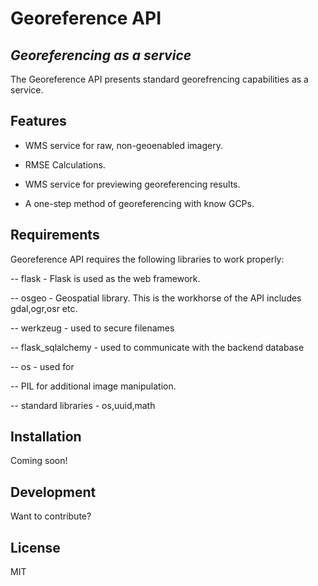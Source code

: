 # Georeference API
## _Georeferencing as a service_


The Georeference API presents standard georefrencing capabilities as a service.


## Features

- WMS service for raw, non-geoenabled imagery.
- RMSE Calculations.
- WMS service for previewing georeferencing results.


- A one-step method of georeferencing with know GCPs.


## Requirements

Georeference API requires the following libraries to work properly:


-- flask - Flask is used as the web framework.

-- osgeo - Geospatial library. This is the workhorse of the API includes gdal,ogr,osr etc.

-- werkzeug - used to secure filenames

-- flask_sqlalchemy - used to communicate with the backend database

-- os - used for 

-- PIL for additional image manipulation.

-- standard libraries - os,uuid,math




## Installation

Coming soon!

## Development

Want to contribute? 


## License

MIT

